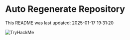 # Auto Regenerate Repository

This README was last updated: 2025-01-17 19:31:20

 ![TryHackMe](https://tryhackme.com/badge/533634)